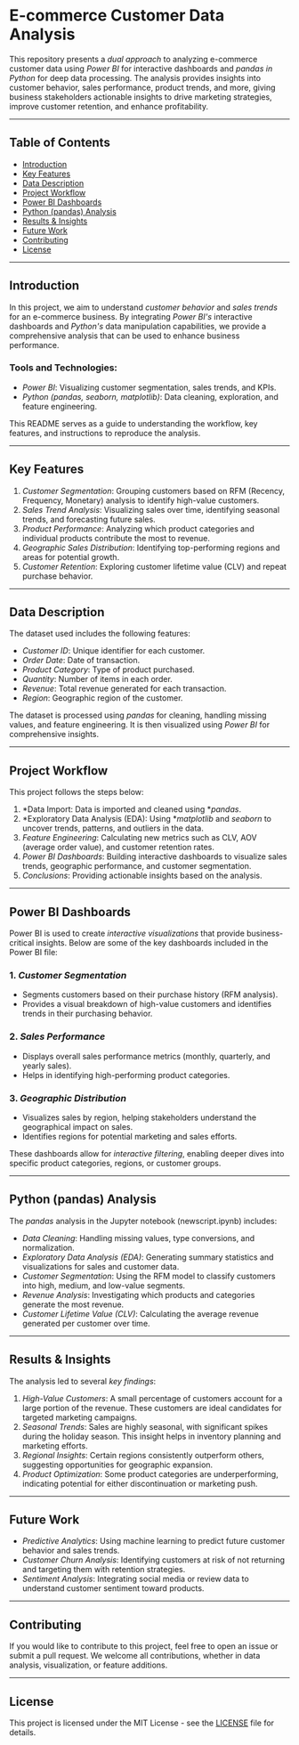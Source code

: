 # E-commerce Customer Data Analysis

This repository presents a *dual approach* to analyzing e-commerce customer data using *Power BI* for interactive dashboards and *pandas in Python* for deep data processing. The analysis provides insights into customer behavior, sales performance, product trends, and more, giving business stakeholders actionable insights to drive marketing strategies, improve customer retention, and enhance profitability.

---

## Table of Contents
- [Introduction](#introduction)
- [Key Features](#key-features)
- [Data Description](#data-description)
- [Project Workflow](#project-workflow)
- [Power BI Dashboards](#power-bi-dashboards)
- [Python (pandas) Analysis](#python-pandas-analysis)
- [Results & Insights](#results--insights)
- [Future Work](#future-work)
- [Contributing](#contributing)
- [License](#license)

---

## Introduction

In this project, we aim to understand *customer behavior* and *sales trends* for an e-commerce business. By integrating *Power BI's* interactive dashboards and *Python's* data manipulation capabilities, we provide a comprehensive analysis that can be used to enhance business performance.

### Tools and Technologies:
- *Power BI*: Visualizing customer segmentation, sales trends, and KPIs.
- *Python (pandas, seaborn, matplotlib)*: Data cleaning, exploration, and feature engineering.

This README serves as a guide to understanding the workflow, key features, and instructions to reproduce the analysis.

---

## Key Features

1. *Customer Segmentation*: Grouping customers based on RFM (Recency, Frequency, Monetary) analysis to identify high-value customers.
2. *Sales Trend Analysis*: Visualizing sales over time, identifying seasonal trends, and forecasting future sales.
3. *Product Performance*: Analyzing which product categories and individual products contribute the most to revenue.
4. *Geographic Sales Distribution*: Identifying top-performing regions and areas for potential growth.
5. *Customer Retention*: Exploring customer lifetime value (CLV) and repeat purchase behavior.

---

## Data Description

The dataset used includes the following features:
- *Customer ID*: Unique identifier for each customer.
- *Order Date*: Date of transaction.
- *Product Category*: Type of product purchased.
- *Quantity*: Number of items in each order.
- *Revenue*: Total revenue generated for each transaction.
- *Region*: Geographic region of the customer.

The dataset is processed using *pandas* for cleaning, handling missing values, and feature engineering. It is then visualized using *Power BI* for comprehensive insights.

---

## Project Workflow

This project follows the steps below:

1. *Data Import: Data is imported and cleaned using **pandas*.
2. *Exploratory Data Analysis (EDA): Using **matplotlib* and *seaborn* to uncover trends, patterns, and outliers in the data.
3. *Feature Engineering*: Calculating new metrics such as CLV, AOV (average order value), and customer retention rates.
4. *Power BI Dashboards*: Building interactive dashboards to visualize sales trends, geographic performance, and customer segmentation.
5. *Conclusions*: Providing actionable insights based on the analysis.

---

## Power BI Dashboards

Power BI is used to create *interactive visualizations* that provide business-critical insights. Below are some of the key dashboards included in the Power BI file:

### 1. *Customer Segmentation*
   - Segments customers based on their purchase history (RFM analysis).
   - Provides a visual breakdown of high-value customers and identifies trends in their purchasing behavior.

### 2. *Sales Performance*
   - Displays overall sales performance metrics (monthly, quarterly, and yearly sales).
   - Helps in identifying high-performing product categories.

### 3. *Geographic Distribution*
   - Visualizes sales by region, helping stakeholders understand the geographical impact on sales.
   - Identifies regions for potential marketing and sales efforts.

These dashboards allow for *interactive filtering*, enabling deeper dives into specific product categories, regions, or customer groups.

---

## Python (pandas) Analysis

The *pandas* analysis in the Jupyter notebook (newscript.ipynb) includes:

- *Data Cleaning*: Handling missing values, type conversions, and normalization.
- *Exploratory Data Analysis (EDA)*: Generating summary statistics and visualizations for sales and customer data.
- *Customer Segmentation*: Using the RFM model to classify customers into high, medium, and low-value segments.
- *Revenue Analysis*: Investigating which products and categories generate the most revenue.
- *Customer Lifetime Value (CLV)*: Calculating the average revenue generated per customer over time.

---

## Results & Insights

The analysis led to several *key findings*:

1. *High-Value Customers*: A small percentage of customers account for a large portion of the revenue. These customers are ideal candidates for targeted marketing campaigns.
2. *Seasonal Trends*: Sales are highly seasonal, with significant spikes during the holiday season. This insight helps in inventory planning and marketing efforts.
3. *Regional Insights*: Certain regions consistently outperform others, suggesting opportunities for geographic expansion.
4. *Product Optimization*: Some product categories are underperforming, indicating potential for either discontinuation or marketing push.

---

## Future Work

- *Predictive Analytics*: Using machine learning to predict future customer behavior and sales trends.
- *Customer Churn Analysis*: Identifying customers at risk of not returning and targeting them with retention strategies.
- *Sentiment Analysis*: Integrating social media or review data to understand customer sentiment toward products.

---

## Contributing

If you would like to contribute to this project, feel free to open an issue or submit a pull request. We welcome all contributions, whether in data analysis, visualization, or feature additions.

---

## License

This project is licensed under the MIT License - see the [LICENSE](LICENSE) file for details.
